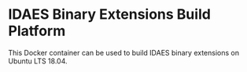 IDAES Binary Extensions Build Platform
======================================

This Docker container can be used to build IDAES binary extensions on Ubuntu
LTS 18.04. 
